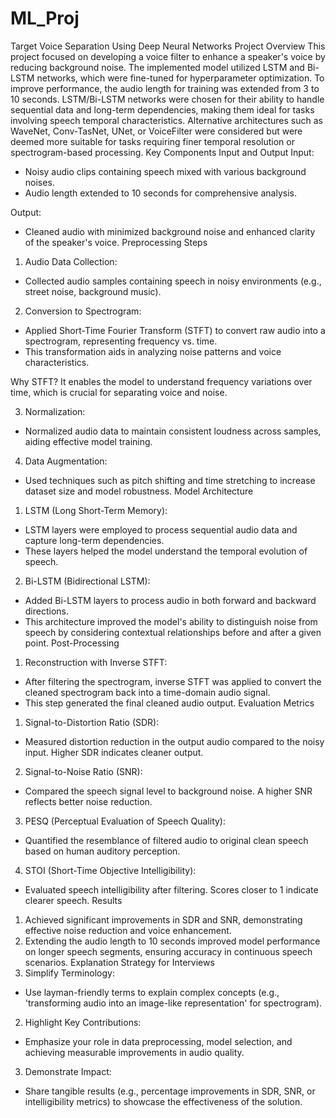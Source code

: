 # ML_Proj
Target Voice Separation Using Deep Neural Networks
Project Overview
This project focused on developing a voice filter to enhance a speaker's voice by reducing background noise. The implemented model utilized LSTM and Bi-LSTM networks, which were fine-tuned for hyperparameter optimization. To improve performance, the audio length for training was extended from 3 to 10 seconds.
LSTM/Bi-LSTM networks were chosen for their ability to handle sequential data and long-term dependencies, making them ideal for tasks involving speech temporal characteristics. Alternative architectures such as WaveNet, Conv-TasNet, UNet, or VoiceFilter were considered but were deemed more suitable for tasks requiring finer temporal resolution or spectrogram-based processing.
Key Components
Input and Output
Input:
- Noisy audio clips containing speech mixed with various background noises.
- Audio length extended to 10 seconds for comprehensive analysis.

Output:
- Cleaned audio with minimized background noise and enhanced clarity of the speaker's voice.
Preprocessing Steps
1. Audio Data Collection:
- Collected audio samples containing speech in noisy environments (e.g., street noise, background music).

2. Conversion to Spectrogram:
- Applied Short-Time Fourier Transform (STFT) to convert raw audio into a spectrogram, representing frequency vs. time.
- This transformation aids in analyzing noise patterns and voice characteristics.

Why STFT? It enables the model to understand frequency variations over time, which is crucial for separating voice and noise.

3. Normalization:
- Normalized audio data to maintain consistent loudness across samples, aiding effective model training.

4. Data Augmentation:
- Used techniques such as pitch shifting and time stretching to increase dataset size and model robustness.
Model Architecture
1. LSTM (Long Short-Term Memory):
- LSTM layers were employed to process sequential audio data and capture long-term dependencies.
- These layers helped the model understand the temporal evolution of speech.

2. Bi-LSTM (Bidirectional LSTM):
- Added Bi-LSTM layers to process audio in both forward and backward directions.
- This architecture improved the model's ability to distinguish noise from speech by considering contextual relationships before and after a given point.
Post-Processing
1. Reconstruction with Inverse STFT:
- After filtering the spectrogram, inverse STFT was applied to convert the cleaned spectrogram back into a time-domain audio signal.
- This step generated the final cleaned audio output.
Evaluation Metrics
1. Signal-to-Distortion Ratio (SDR):
- Measured distortion reduction in the output audio compared to the noisy input. Higher SDR indicates cleaner output.

2. Signal-to-Noise Ratio (SNR):
- Compared the speech signal level to background noise. A higher SNR reflects better noise reduction.

3. PESQ (Perceptual Evaluation of Speech Quality):
- Quantified the resemblance of filtered audio to original clean speech based on human auditory perception.

4. STOI (Short-Time Objective Intelligibility):
- Evaluated speech intelligibility after filtering. Scores closer to 1 indicate clearer speech.
Results
1. Achieved significant improvements in SDR and SNR, demonstrating effective noise reduction and voice enhancement.
2. Extending the audio length to 10 seconds improved model performance on longer speech segments, ensuring accuracy in continuous speech scenarios.
Explanation Strategy for Interviews
1. Simplify Terminology:
- Use layman-friendly terms to explain complex concepts (e.g., 'transforming audio into an image-like representation' for spectrogram).

2. Highlight Key Contributions:
- Emphasize your role in data preprocessing, model selection, and achieving measurable improvements in audio quality.

3. Demonstrate Impact:
- Share tangible results (e.g., percentage improvements in SDR, SNR, or intelligibility metrics) to showcase the effectiveness of the solution.


